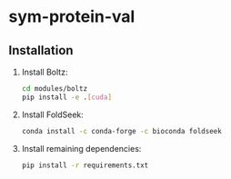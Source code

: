 
# sym-protein-val

## Installation

1. Install Boltz:
   ```bash
   cd modules/boltz
   pip install -e .[cuda]
   ```

2. Install FoldSeek:
   ```bash
   conda install -c conda-forge -c bioconda foldseek
   ```

3. Install remaining dependencies:
   ```bash
   pip install -r requirements.txt
   ```


